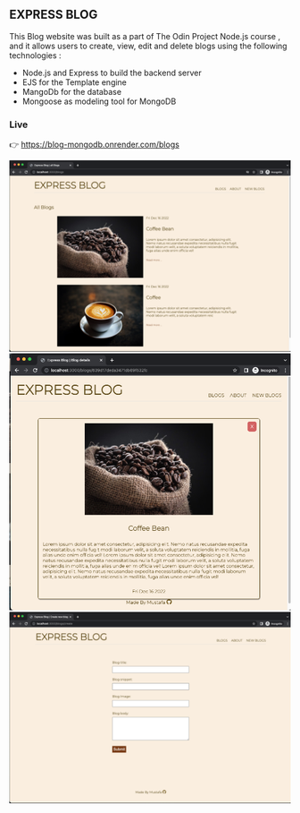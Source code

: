 ## EXPRESS BLOG

This Blog website was built as a part of The Odin Project Node.js course , and it allows users to create, view, edit and delete blogs using the following technologies :

- Node.js and Express to build the backend server
- EJS for the Template engine
- MangoDb for the database
- Mongoose as modeling tool for MongoDB

### Live

👉 https://blog-mongodb.onrender.com/blogs

![home-page](public/ScreenShot2.png)
![home-page](public/ScreenShot1.png)
![home-page](public/ScreenShot3.png)
